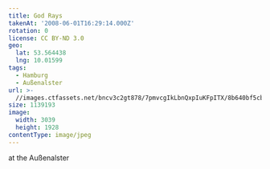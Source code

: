 ```yaml
---
title: God Rays
takenAt: '2008-06-01T16:29:14.000Z'
rotation: 0
license: CC BY-ND 3.0
geo:
  lat: 53.564438
  lng: 10.01599
tags:
  - Hamburg
  - Außenalster
url: >-
  //images.ctfassets.net/bncv3c2gt878/7pmvcgIkLbnQxpIuKFpITX/8b640bf5cba2a5744d3ee74189a20ae4/god-rays_4343892964_o
size: 1139193
image:
  width: 3039
  height: 1928
contentType: image/jpeg
---
```


at the Außenalster